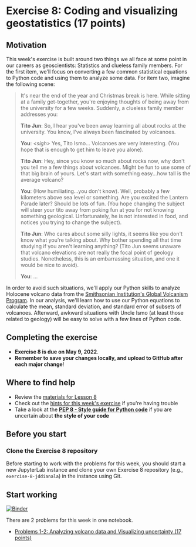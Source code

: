 # Exercise 8: Coding and visualizing geostatistics (17 points)

## Motivation

This week's exercise is built around two things we all face at some point in our careers as geoscientists: Statistics and clueless family members. For the first item, we'll focus on converting a few common statistical equations to Python code and using them to analyze some data. For item two, imagine the following scene:

> It's near the end of the year and Christmas break is here. While sitting at a family get-together, you're enjoying thoughts of being away from the university for a few weeks. Suddenly, a clueless family member addresses you:
>
> **Tito Jun**: So, I hear you've been away learning all about rocks at the university. You know, I've always been fascinated by volcanoes.
> 
> **You**: *\<sigh\>* Yes, Tito Ismo... Volcanoes are very interesting. (You hope that is enough to get him to leave you alone).
> 
> **Tito Jun**: Hey, since you know so much about rocks now, why don't you tell me a few things about volcanoes. Might be fun to use some of that big brain of yours. Let's start with something easy...how tall is the average volcano?
> 
> **You**: (How humiliating...you don't know). Well, probably a few kilometers above sea level or something. Are you excited the Lantern Parade later? Should be lots of fun. (You hope changing the subject will steer your tito away from poking fun at you for not knowing something geological. Unfortunately, he is not interested in food, and notices you trying to change the subject).
> 
> **Tito Jun**: Who cares about some silly lights, it seems like you don't know what you're talking about. Why bother spending all that time studying if you aren't learning anything? (Tito Jun seems unaware that volcano elevations are not really the focal point of geology studies. Nonetheless, this is an embarrassing situation, and one it would be nice to avoid).
> 
> **You**: ...

In order to avoid such situations, we'll apply our Python skills to analyze Holocene volcano data from the [Smithsonian Institution's Global Volcanism Program](https://volcano.si.edu/). In our analysis, we'll learn how to use our Python equations to calculate the mean, standard deviation, and standard error of subsets of volcanoes. Afterward, awkward situations with Uncle Ismo (at least those related to geology) will be easy to solve with a few lines of Python code.

## Completing the exercise

- **Exercise 8 is due on May 9, 2022**.
- **Remember to save  your changes locally, and upload to GitHub after each major change**!

## Where to find help

- Review the [materials for Lesson 8](https://geo-python-upd.readthedocs.io/en/latest/lessons/L8/overview.html)
- Check out the [hints for this week's exercise](https://geo-python-upd.readthedocs.io/en/latest/lessons/L8/exercise-8.html#general-hints-for-exercise-8) if you're having trouble
- Take a look at the **[PEP 8 - Style guide for Python code](https://www.python.org/dev/peps/pep-0008/)** if you are uncertain about **the style of your code**

## Before you start

### Clone the Exercise 8 repository

Before starting to work with the problems for this week, you should start a new JupyterLab instance and clone your own Exercise 8 repository (e.g., `exercise-8-jddianala`) in the instance using Git. 

## Start working

[![Binder](https://mybinder.org/badge.svg)](https://mybinder.org/v2/gh/introqg/notebooks/master?urlpath=lab)


There are 2 problems for this week in one notebook.

 - [Problems 1-2: Analyzing volcano data and Visualizing uncertainty (17 points)](Exercise-8-problems-1-2.ipynb)
